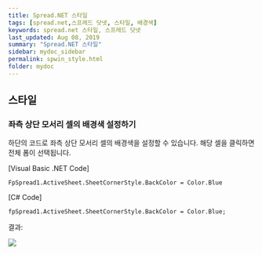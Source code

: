 ```yaml
---
title: Spread.NET 스타일
tags: [spread.net,스프레드 닷넷, 스타일, 배경색]
keywords: spread.net 스타일, 스프레드 닷넷
last_updated: Aug 08, 2019
summary: "Spread.NET 스타일"
sidebar: mydoc_sidebar
permalink: spwin_style.html
folder: mydoc
---
```



## 스타일

### 좌측 상단 모서리 셀의 배경색 설정하기

하단의 코드로 좌측 상단 모서리 셀의 배경색을 설정할 수 있습니다. 해당 셀을 클릭하면 전체 폼이 선택됩니다.

  

[Visual Basic .NET Code]

```
FpSpread1.ActiveSheet.SheetCornerStyle.BackColor = Color.Blue
```

  

[C# Code]

```
fpSpread1.ActiveSheet.SheetCornerStyle.BackColor = Color.Blue;
```

결과:

![](https://www.grapecity.co.kr/images/training/spread/tc_winforms2-1-1.png)